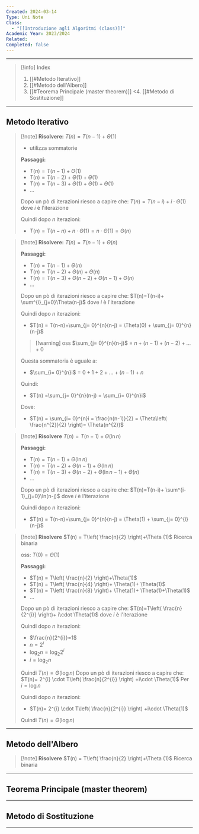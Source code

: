 ```yaml
---
Created: 2024-03-14
Type: Uni Note
Class:
  - "[[Introduzione agli Algoritmi (class)]]"
Academic Year: 2023/2024
Related: 
Completed: false
---
```

---

>[!info] Index
>1. [[#Metodo Iterativo]]
>2. [[#Metodo dell'Albero]]
>3. [[#Teorema Principale (master theorem)]]
<4. [[#Metodo di Sostituzione]]

---
## Metodo Iterativo

>[!note] **Risolvere:** $T(n) = T(n-1)+\Theta(1)$
>- utilizza sommatorie 
>
>**Passaggi:**
>- $T(n) = T(n-1)+\Theta(1)$
>- $T(n) = T(n-2)+\Theta(1)+\Theta(1)$
>- $T(n) = T(n-3)+\Theta(1)+\Theta(1)+\Theta(1)$
>- ...
>
>Dopo un pò di iterazioni riesco a capire che: $T(n)=T(n-i)+i\cdot \Theta(1)$ dove $i$ è l'iterazione 
>
>Quindi dopo $n$ iterazioni:
>- $T(n) = T(n-n)+n\cdot \Theta(1) = n\cdot \Theta(1) = \Theta(n )$
>

>[!note] **Risolvere:** $T(n) = T(n-1)+\Theta(n)$
>
>**Passaggi:**
>- $T(n) = T(n-1)+\Theta(n)$
>- $T(n) = T(n-2)+\Theta(n)+\Theta(n)$
>- $T(n) = T(n-3)+\Theta(n-2)+\Theta(n-1)+\Theta(n)$
>- ...
>
>Dopo un pò di iterazioni riesco a capire che: $T(n)=T(n-i)+ \sum^{i}_{j=0}\Theta(n-j)$ dove $i$ è l'iterazione
>
>Quindi dopo $n$ iterazioni:
>- $T(n) = T(n-n)+\sum_{j= 0}^{n}(n-j) = \Theta(0) + \sum_{j= 0}^{n}(n-j)$
>
>>[!warning] oss
>>$\sum_{j= 0}^{n}(n-j)$  =  $n+(n-1)+(n-2)+\dots+0$ 
>
>Questa sommatoria è uguale a:
>- $\sum_{i= 0}^{n}i$  =  $0 + 1 + 2 + \dots +(n-1) + n$
>
>Quindi:
>- $T(n) =\sum_{j= 0}^{n}(n-j) = \sum_{i= 0}^{n}i$
>
>Dove:
>- $T(n) = \sum_{i= 0}^{n}i = \frac{n(n-1)}{2} = \Theta\left( \frac{n^{2}}{2} \right)= \Theta(n^{2})$

>[!note] **Risolvere** $T(n) = T(n-1)+\Theta (\ln n)$
>
>**Passaggi:**
>- $T(n) = T(n-1)+\Theta(\ln n)$
>- $T(n) = T(n-2)+\Theta(n-1)+\Theta(\ln n)$
>- $T(n) = T(n-3)+\Theta(n-2)+\Theta(\ln n-1)+\Theta(n)$
>- ...
>
>Dopo un pò di iterazioni riesco a capire che: $T(n)=T(n-i)+ \sum^{i-1}_{j=0}\ln(n-j)$ dove $i$ è l'iterazione
>
>Quindi dopo $n$ iterazioni:
>- $T(n) = T(n-n)+\sum_{j= 0}^{n}(n-j) = \Theta(1) + \sum_{j= 0}^{i}(n-j)$

>[!note] **Risolvere** $T(n) = T\left( \frac{n}{2} \right)+\Theta (1)$ Ricerca binaria
>
>oss: $T(0)=\Theta(1)$
>
>**Passaggi:**
>- $T(n) = T\left( \frac{n}{2} \right)+\Theta(1)$
>- $T(n) = T\left( \frac{n}{4} \right)+ \Theta(1)+ \Theta(1)$
>- $T(n) = T\left( \frac{n}{8} \right)+ \Theta(1)+ \Theta(1)+\Theta(1)$
>- ...
>
>Dopo un pò di iterazioni riesco a capire che: $T(n)=T\left( \frac{n}{2^{i}} \right)+ i\cdot \Theta(1)$ dove $i$ è l'iterazione
>
>Quindi dopo $n$ iterazioni:
>- $\frac{n}{2^{i}}=1$ 
>- $n=2^{i}$
>- $\log_{2}n = \log_{2}2^{i}$
>- $i = \log_{2} n$
>
>Quindi $T(n) = \Theta(\log n)$
>Dopo un pò di iterazioni riesco a capire che: $T(n)= 2^{i} \cdot T\left( \frac{n}{2^{i}} \right) +i\cdot \Theta(1)$
>Per $i=\log n$
>
>Quindi dopo $n$ iterazioni:
>- $T(n)= 2^{i} \cdot T\left( \frac{n}{2^{i}} \right) +i\cdot \Theta(1)$ 
>
>Quindi $T(n) = \Theta(\log n)$

---
## Metodo dell'Albero

>[!note] **Risolvere** $T(n) = T\left( \frac{n}{2} \right)+\Theta (1)$ Ricerca binaria

---
## Teorema Principale (master theorem)


---
## Metodo di Sostituzione


---